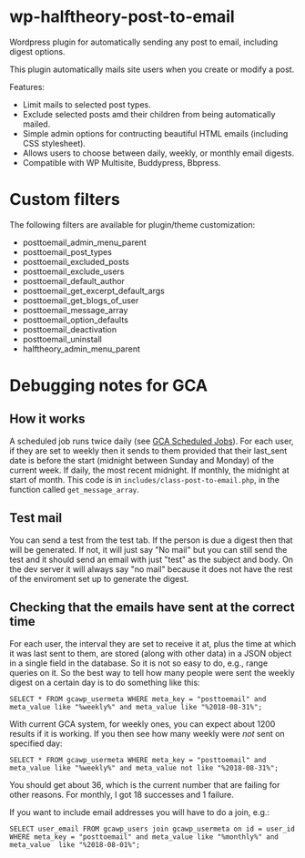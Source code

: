 # wp-halftheory-post-to-email
Wordpress plugin for automatically sending any post to email, including digest options.

This plugin automatically mails site users when you create or modify a post.

Features:
- Limit mails to selected post types.
- Exclude selected posts amd their children from being automatically mailed.
- Simple admin options for contructing beautiful HTML emails (including CSS stylesheet).
- Allows users to choose between daily, weekly, or monthly email digests.
- Compatible with WP Multisite, Buddypress, Bbpress.

# Custom filters

The following filters are available for plugin/theme customization:
- posttoemail_admin_menu_parent
- posttoemail_post_types
- posttoemail_excluded_posts
- posttoemail_exclude_users
- posttoemail_default_author
- posttoemail_get_excerpt_default_args
- posttoemail_get_blogs_of_user
- posttoemail_message_array
- posttoemail_option_defaults
- posttoemail_deactivation
- posttoemail_uninstall
- halftheory_admin_menu_parent

# Debugging notes for GCA
## How it works
A scheduled job runs twice daily (see [GCA Scheduled Jobs](https://globalcampusalumni.org/wp-admin/tools.php?page=crontrol_admin_manage_page)). For each user, if they are set to weekly then it sends to them provided that their last_sent date is before the start (midnight between Sunday and Monday) of the current week. If daily, the most recent midnight. If monthly, the midnight at start of month. This code is in `includes/class-post-to-email.php`, in the function called `get_message_array`. 
## Test mail
You can send a test from the test tab. If the person is due a digest then that will be generated. If not, it will just say "No mail" but you can still send the test and it should send an email with just "test" as the subject and body. On the dev server it will always say "no mail" because it does not have the rest of the enviroment set up to generate the digest.
## Checking that the emails have sent at the correct time
For each user, the interval they are set to receive it at, plus the time at which it was last sent to them, are stored (along with other data) in a JSON object in a single field in the database. So it is not so easy to do, e.g., range queries on it. So the best way to tell how many people were sent the weekly digest on a certain day is to do something like this:

`SELECT * FROM gcawp_usermeta WHERE meta_key = "posttoemail" and meta_value like "%weekly%" and meta_value like "%2018-08-31%";`

With current GCA system, for weekly ones, you can expect about 1200 results if it is working. If you then see how many weekly were *not* sent on specified day:


`SELECT * FROM gcawp_usermeta WHERE meta_key = "posttoemail" and meta_value like "%weekly%" and meta_value not like "%2018-08-31%";`

You should get about 36, which is the current number that are failing for other reasons. For monthly, I got 18 successes and 1 failure.

If you want to include email addresses you will have to do a join, e.g.:

`SELECT user_email FROM gcawp_users join gcawp_usermeta on id = user_id WHERE meta_key = "posttoemail" and meta_value like "%monthly%" and meta_value  like "%2018-08-01%";`




